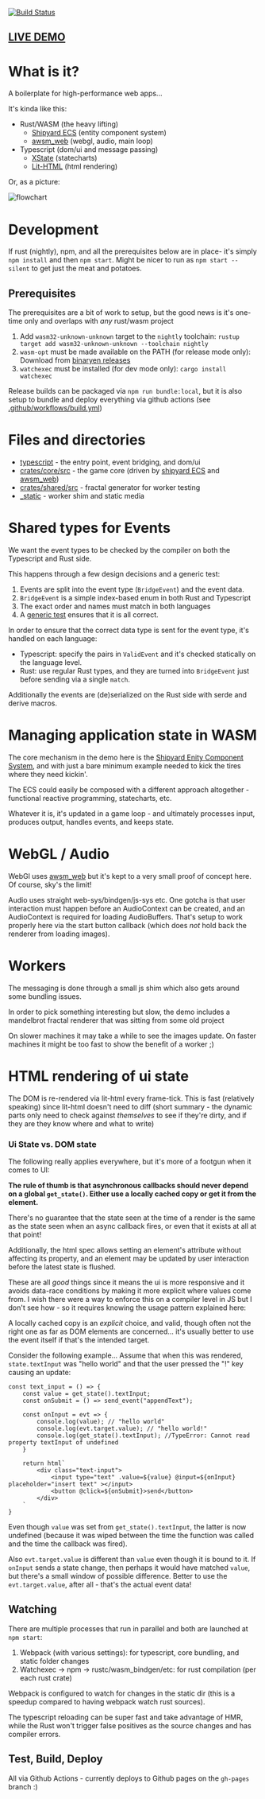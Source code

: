 [![Build Status](https://github.com/dakom/wasm-app-boilerplate/workflows/Test%2C%20Build%2C%20and%20Deploy/badge.svg)](https://github.com/dakom/wasm-app-boilerplate/actions)

## [LIVE DEMO](https://dakom.github.io/wasm-app-boilerplate)

# What is it?

A boilerplate for high-performance web apps...

It's kinda like this:

* Rust/WASM (the heavy lifting)
  * [Shipyard ECS](https://github.com/leudz/shipyard) (entity component system)
  * [awsm_web](https://github.com/dakom/awsm/tree/master/crates/web) (webgl, audio, main loop)
* Typescript (dom/ui and message passing)
  * [XState](https://github.com/davidkpiano/xstate) (statecharts)
  * [Lit-HTML](https://github.com/Polymer/lit-html) (html rendering)

Or, as a picture:

![flowchart](https://i.imgur.com/R9D7YJa.png)

# Development

If rust (nightly), npm, and all the prerequisites below are in place- it's simply `npm install` and then `npm start`. Might be nicer to run as `npm start --silent` to get just the meat and potatoes.

## Prerequisites

The prerequisites are a bit of work to setup, but the good news is it's one-time only and overlaps with _any_ rust/wasm project

1. Add `wasm32-unknown-unknown` target to the `nightly` toolchain: `rustup target add wasm32-unknown-unknown --toolchain nightly`
2. `wasm-opt` must be made available on the PATH (for release mode only): Download from [binaryen releases](https://github.com/WebAssembly/binaryen/releases)
3. `watchexec` must be installed (for dev mode only): `cargo install watchexec`

Release builds can be packaged via `npm run bundle:local`, but it is also setup to bundle and deploy everything via github actions (see [.github/workflows/build.yml](.github/workflows/build.yml))

# Files and directories

* [typescript](typescript) - the entry point, event bridging, and dom/ui 
* [crates/core/src](crates/core/src) - the game core (driven by [shipyard ECS](https://github.com/leudz/shipyard) and [awsm_web](https://github.com/dakom/awsm))
* [crates/shared/src](crates/fractal/src) - fractal generator for worker testing 
* [_static](_static) - worker shim and static media 

# Shared types for Events

We want the event types to be checked by the compiler on both the Typescript and Rust side.

This happens through a few design decisions and a generic test:

1. Events are split into the event type (`BridgeEvent`) and the event data.
2. `BridgeEvent` is a simple index-based enum in both Rust and Typescript
3. The exact order and names must match in both languages
4. A [generic test](typescript/tests/events.spec.ts) ensures that it is all correct. 

In order to ensure that the correct data type is sent for the event type, it's handled on each language:

* Typescript: specify the pairs in `ValidEvent` and it's checked statically on the language level.
* Rust: use regular Rust types, and they are turned into `BridgeEvent` just before sending via a single `match`.

Additionally the events are (de)serialized on the Rust side with serde and derive macros.

# Managing application state in WASM

The core mechanism in the demo here is the [Shipyard Enity Component System](https://github.com/leudz/shipyard), and with just a bare minimum example needed to kick the tires where they need kickin'.

The ECS could easily be composed with a different approach altogether - functional reactive programming, statecharts, etc.

Whatever it is, it's updated in a game loop - and ultimately processes input, produces output, handles events, and keeps state.

# WebGL / Audio

WebGl uses [awsm_web](https://github.com/dakom/awsm/tree/master/crates/web) but it's kept to a very small proof of concept here. Of course, sky's the limit!

Audio uses straight web-sys/bindgen/js-sys etc. One gotcha is that user interaction must happen before an AudioContext can be created, and an AudioContext is required for loading AudioBuffers. That's setup to work properly here via the start button callback (which does _not_ hold back the renderer from loading images).

# Workers

The messaging is done through a small js shim which also gets around some bundling issues.

In order to pick something interesting but slow, the demo includes a mandelbrot fractal renderer that was sitting from some old project

On slower machines it may take a while to see the images update. On faster machines it might be too fast to show the benefit of a worker ;)

# HTML rendering of ui state

The DOM is re-rendered via lit-html every frame-tick. This is fast (relatively speaking) since lit-html doesn't need to diff (short summary - the dynamic parts only need to check against _themselves_ to see if they're dirty, and if they are they know where and what to write)

### Ui State vs. DOM state 

The following really applies everywhere, but it's more of a footgun when it comes to UI:

**The rule of thumb is that asynchronous callbacks should never depend on a global `get_state()`. Either use a locally cached copy or get it from the element.**

There's no guarantee that the state seen at the time of a render is the same as the state seen when an async callback fires, or even that it exists at all at that point!

Additionally, the html spec allows setting an element's attribute without affecting its property, and an element may be updated by user interaction before the latest state is flushed.

These are all _good_ things since it means the ui is more responsive and it avoids data-race conditions by making it more explicit where values come from. I wish there were a way to enforce this on a compiler level in JS but I don't see how - so it requires knowing the usage pattern explained here:

A locally cached copy is an _explicit_ choice, and valid, though often not the right one as far as DOM elements are concerned... it's usually better to use the event itself if that's the intended target.

Consider the following example... Assume that when this was rendered, `state.textInput` was "hello world" and that the user pressed the "!" key causing an update:


```
const text_input = () => {
    const value = get_state().textInput;
    const onSubmit = () => send_event("appendText");

    const onInput = evt => {
        console.log(value); // "hello world"
        console.log(evt.target.value); // "hello world!"
        console.log(get_state().textInput); //TypeError: Cannot read property textInput of undefined
    }

    return html`
        <div class="text-input">
            <input type="text" .value=${value} @input=${onInput} placeholder="insert text" ></input>
            <button @click=${onSubmit}>send</button>
        </div>
    `
}
```

Even though `value` was set from `get_state().textInput`, the latter is now undefined (because it was wiped between the time the function was called and the time the callback was fired).

Also `evt.target.value` is different than `value` even though it is bound to it. If `onInput` sends a state change, then perhaps it would have matched `value`, but there's a small window of possible difference. Better to use the `evt.target.value`, after all - that's the actual event data! 


## Watching 

There are multiple processes that run in parallel and both are launched at `npm start`:

1. Webpack (with various settings): for typescript, core bundling, and static folder changes
2. Watchexec -> npm -> rustc/wasm_bindgen/etc: for rust compilation (per each rust crate)

Webpack is configured to watch for changes in the static dir (this is a speedup compared to having webpack watch rust sources).

The typescript reloading can be super fast and take advantage of HMR, while the Rust won't trigger false positives as the source changes and has compiler errors.

## Test, Build, Deploy

All via Github Actions - currently deploys to Github pages on the `gh-pages` branch :)